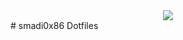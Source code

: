 <div align="center">
  <img src="https://github.com/smadi0x86/smadi0x86-dotfiles/assets/75253629/3bd0a21f-74d5-4df1-84a8-8518f683be00">
</div>
# smadi0x86 Dotfiles
